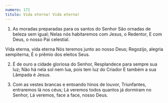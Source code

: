 ```yaml
---
numero: 171
titulo: Vida eterna! Vida eterna!
---
```

1. As moradas preparadas para os santos do Senhor
São ornadas de beleza sem igual;
Nelas nós habitaremos com Jesus, o Redentor,
E com Deus, o nosso Pai celestial.

Vida eterna, vida eterna
Nós teremos junto ao nosso Deus;
Regozijo, alegria sempiterna,
É o prêmio dos eleitos Seus.

2. É de ouro a cidade gloriosa do Senhor,
Resplandece para sempre sua luz;
Não há nela sol nem lua, pois tem luz do Criador
E também a sua Lâmpada é Jesus.

3. Com as vestes brancas e entoando hinos de louvor,
Triunfantes, entraremos lá nos céus;
Lá veremos todos quantos já dormiram no Senhor,
Lá veremos, face a face, nosso Deus.
